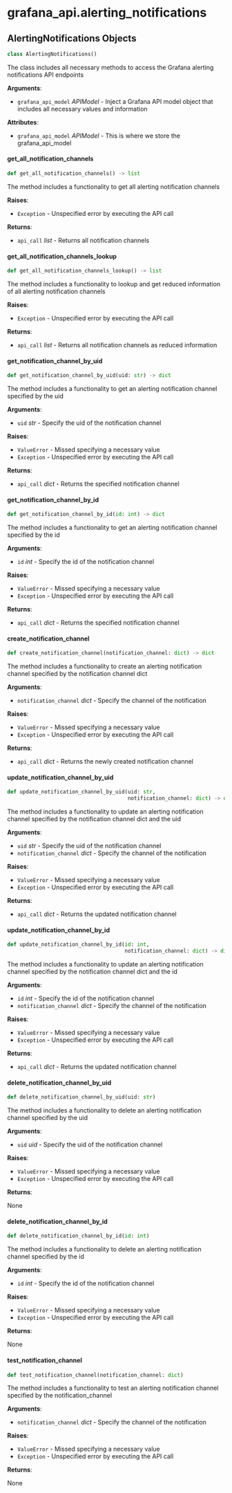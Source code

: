 <a id="grafana_api.alerting_notifications"></a>

# grafana\_api.alerting\_notifications

<a id="grafana_api.alerting_notifications.AlertingNotifications"></a>

## AlertingNotifications Objects

```python
class AlertingNotifications()
```

The class includes all necessary methods to access the Grafana alerting notifications API endpoints

**Arguments**:

- `grafana_api_model` _APIModel_ - Inject a Grafana API model object that includes all necessary values and information
  

**Attributes**:

- `grafana_api_model` _APIModel_ - This is where we store the grafana_api_model

<a id="grafana_api.alerting_notifications.AlertingNotifications.get_all_notification_channels"></a>

#### get\_all\_notification\_channels

```python
def get_all_notification_channels() -> list
```

The method includes a functionality to get all alerting notification channels

**Raises**:

- `Exception` - Unspecified error by executing the API call
  

**Returns**:

- `api_call` _list_ - Returns all notification channels

<a id="grafana_api.alerting_notifications.AlertingNotifications.get_all_notification_channels_lookup"></a>

#### get\_all\_notification\_channels\_lookup

```python
def get_all_notification_channels_lookup() -> list
```

The method includes a functionality to lookup and get reduced information of all alerting notification channels

**Raises**:

- `Exception` - Unspecified error by executing the API call
  

**Returns**:

- `api_call` _list_ - Returns all notification channels as reduced information

<a id="grafana_api.alerting_notifications.AlertingNotifications.get_notification_channel_by_uid"></a>

#### get\_notification\_channel\_by\_uid

```python
def get_notification_channel_by_uid(uid: str) -> dict
```

The method includes a functionality to get an alerting notification channel specified by the uid

**Arguments**:

- `uid` _str_ - Specify the uid of the notification channel
  

**Raises**:

- `ValueError` - Missed specifying a necessary value
- `Exception` - Unspecified error by executing the API call
  

**Returns**:

- `api_call` _dict_ - Returns the specified notification channel

<a id="grafana_api.alerting_notifications.AlertingNotifications.get_notification_channel_by_id"></a>

#### get\_notification\_channel\_by\_id

```python
def get_notification_channel_by_id(id: int) -> dict
```

The method includes a functionality to get an alerting notification channel specified by the id

**Arguments**:

- `id` _int_ - Specify the id of the notification channel
  

**Raises**:

- `ValueError` - Missed specifying a necessary value
- `Exception` - Unspecified error by executing the API call
  

**Returns**:

- `api_call` _dict_ - Returns the specified notification channel

<a id="grafana_api.alerting_notifications.AlertingNotifications.create_notification_channel"></a>

#### create\_notification\_channel

```python
def create_notification_channel(notification_channel: dict) -> dict
```

The method includes a functionality to create an alerting notification channel specified by the notification channel dict

**Arguments**:

- `notification_channel` _dict_ - Specify the channel of the notification
  

**Raises**:

- `ValueError` - Missed specifying a necessary value
- `Exception` - Unspecified error by executing the API call
  

**Returns**:

- `api_call` _dict_ - Returns the newly created notification channel

<a id="grafana_api.alerting_notifications.AlertingNotifications.update_notification_channel_by_uid"></a>

#### update\_notification\_channel\_by\_uid

```python
def update_notification_channel_by_uid(uid: str,
                                       notification_channel: dict) -> dict
```

The method includes a functionality to update an alerting notification channel specified by the notification channel dict and the uid

**Arguments**:

- `uid` _str_ - Specify the uid of the notification channel
- `notification_channel` _dict_ - Specify the channel of the notification
  

**Raises**:

- `ValueError` - Missed specifying a necessary value
- `Exception` - Unspecified error by executing the API call
  

**Returns**:

- `api_call` _dict_ - Returns the updated notification channel

<a id="grafana_api.alerting_notifications.AlertingNotifications.update_notification_channel_by_id"></a>

#### update\_notification\_channel\_by\_id

```python
def update_notification_channel_by_id(id: int,
                                      notification_channel: dict) -> dict
```

The method includes a functionality to update an alerting notification channel specified by the notification channel dict and the id

**Arguments**:

- `id` _int_ - Specify the id of the notification channel
- `notification_channel` _dict_ - Specify the channel of the notification
  

**Raises**:

- `ValueError` - Missed specifying a necessary value
- `Exception` - Unspecified error by executing the API call
  

**Returns**:

- `api_call` _dict_ - Returns the updated notification channel

<a id="grafana_api.alerting_notifications.AlertingNotifications.delete_notification_channel_by_uid"></a>

#### delete\_notification\_channel\_by\_uid

```python
def delete_notification_channel_by_uid(uid: str)
```

The method includes a functionality to delete an alerting notification channel specified by the uid

**Arguments**:

- `uid` _uid_ - Specify the uid of the notification channel
  

**Raises**:

- `ValueError` - Missed specifying a necessary value
- `Exception` - Unspecified error by executing the API call
  

**Returns**:

  None

<a id="grafana_api.alerting_notifications.AlertingNotifications.delete_notification_channel_by_id"></a>

#### delete\_notification\_channel\_by\_id

```python
def delete_notification_channel_by_id(id: int)
```

The method includes a functionality to delete an alerting notification channel specified by the id

**Arguments**:

- `id` _int_ - Specify the id of the notification channel
  

**Raises**:

- `ValueError` - Missed specifying a necessary value
- `Exception` - Unspecified error by executing the API call
  

**Returns**:

  None

<a id="grafana_api.alerting_notifications.AlertingNotifications.test_notification_channel"></a>

#### test\_notification\_channel

```python
def test_notification_channel(notification_channel: dict)
```

The method includes a functionality to test an alerting notification channel specified by the notification_channel

**Arguments**:

- `notification_channel` _dict_ - Specify the channel of the notification
  

**Raises**:

- `ValueError` - Missed specifying a necessary value
- `Exception` - Unspecified error by executing the API call
  

**Returns**:

  None


